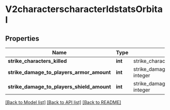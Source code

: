 # V2characterscharacterIdstatsOrbital

## Properties
Name | Type | Description | Notes
------------ | ------------- | ------------- | -------------
**strike_characters_killed** | **int** | strike_characters_killed integer | [optional] 
**strike_damage_to_players_armor_amount** | **int** | strike_damage_to_players_armor_amount integer | [optional] 
**strike_damage_to_players_shield_amount** | **int** | strike_damage_to_players_shield_amount integer | [optional] 

[[Back to Model list]](../README.md#documentation-for-models) [[Back to API list]](../README.md#documentation-for-api-endpoints) [[Back to README]](../README.md)


